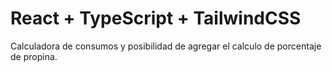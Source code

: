 # React + TypeScript + TailwindCSS

Calculadora de consumos y posibilidad de agregar el calculo de porcentaje de propina.
